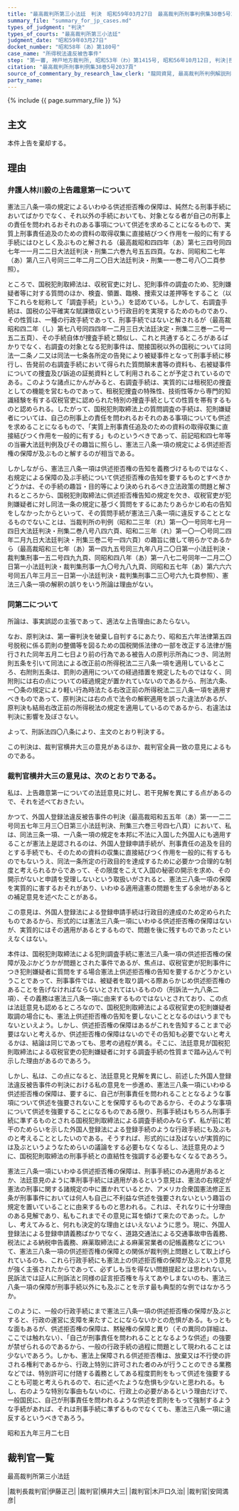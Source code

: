 ```yaml
---
title: "最高裁判所第三小法廷　判決　昭和59年03月27日　最高裁判所刑事判例集38巻5号2037頁"
summary_file: "summary_for_jp_cases.md"
types_of_judgment: "判決"
types_of_courts: "最高裁判所第三小法廷"
judgment_date: "昭和59年03月27日"
docket_number: "昭和58年（あ）第180号"
case_name: "所得税法違反被告事件"
step: "第一審, 神戸地方裁判所, 昭和53年（わ）第1415号, 昭和56年10月12日, 判決|控訴審, 大阪高等裁判所, 昭和56年（う）第1673号, 昭和57年12月16日, 判決"
citation: "最高裁判所刑事判例集38巻5号2037頁"
source_of_commentary_by_research_law_clerk: "龍岡資晃, 最高裁判所判例解説刑事篇昭和59年度231頁teaching_materials: 〔租税判例百選　第5版〕228頁|〔憲法判例百選2第7版〕262頁"
party_name:
---
```




{% include {{ page.summary_file }}  %}






## 主文



本件上告を棄却する。





## 理由



### 弁護人林川毅の上告趣意第一について

憲法三八条一項の規定によるいわゆる供述拒否権の保障は、純然たる刑事手続においてばかりでなく、それ以外の手続においても、対象となる者が自己の刑事上の責任を問われるおそれのある事項について供述を求めることになるもので、実質上刑事責任追及のための資料の取得収集に直接結びつく作用を一般的に有する手続にはひとしく及ぶものと解される（最高裁昭和四四年（あ）第七三四号同四七年一一月二二日大法廷判決・刑集二六巻九号五五四頁。なお、同昭和二七年（あ）第八三八号同三二年二月二〇日大法廷判決・刑集一一巻二号八〇二頁参照）。

ところで、国税犯則取締法は、収税官吏に対し、犯則事件の調査のため、犯則嫌疑者等に対する質問のほか、検査、領置、臨検、捜索又は差押等をすること（以下これらを総称して「調査手続」という。）を認めている。しかして、右調査手続は、国税の公平確実な賦課徴収という行政目的を実現するためのものであり、その性質は、一種の行政手続であって、刑事手続ではないと解されるが（最高裁昭和四二年（し）第七八号同四四年一二月三日大法廷決定・刑集二三巻一二号一五二五頁）、その手続自体が捜査手続と類似し、これと共通するところがあるばかりでなく、右調査の対象となる犯則事件は、間接国税以外の国税については同法一二条ノ二又は同法一七条各所定の告発により被疑事件となって刑事手続に移行し、告発前の右調査手続において得られた質問顛末書等の資料も、右被疑事件についての捜査及び訴追の証拠資料として利用されることが予定されているのである。このような諸点にかんがみると、右調査手続は、実質的には租税犯の捜査としての機能を営むものであって、租税犯捜査の特殊性、技術性等から専門的知識経験を有する収税官吏に認められた特別の捜査手続としての性質を帯有するものと認められる。したがって、国税犯則取締法上の質問調査の手続は、犯則嫌疑者については、自己の刑事上の責任を問われるおそれのある事項についても供述を求めることになるもので、「実質上刑事責任追及のための資料の取得収集に直接結びつく作用を一般的に有する」ものというべきであって、前記昭和四七年等の当審大法廷判例及びその趣旨に照らし、憲法三八条一項の規定による供述拒否権の保障が及ぶものと解するのが相当である。

しかしながら、憲法三八条一項は供述拒否権の告知を義務づけるものではなく、右規定による保障の及ぶ手続について供述拒否権の告知を要するものとすべきかどうかは、その手続の趣旨・目的等により決められるべき立法政策の問題と解されるところから、国税犯則取締法に供述拒否権告知の規定を欠き、収税官吏が犯則嫌疑者に対し同法一条の規定に基づく質問をするにあたりあらかじめ右の告知をしなかったからといって、その質問手続が憲法三八条一項に違反することとなるものでないことは、当裁判所の判例（昭和二三年（れ）第一〇一号同年七月一四日大法廷判決・刑集二巻八号八四六頁、昭和二三年（れ）第一〇一〇号同二四年二月九日大法廷判決・刑集三巻二号一四六頁）の趣旨に徴して明らかであるから（最高裁昭和三七年（あ）第一四九五号同三九年八月二〇日第一小法廷判決・裁判集刑事一五二号四九九頁、同昭和四八年（あ）第一八七二号同年一二月二〇日第一小法廷判決・裁判集刑事一九〇号九八九頁、同昭和五七年（あ）第六六六号同五八年三月三一日第一小法廷判決・裁判集刑事二三〇号六九七頁参照）、憲法三八条一項の解釈の誤りをいう所論は理由がない。

### 同第二について

所論は、事実誤認の主張であって、適法な上告理由にあたらない。

なお、原判決は、第一審判決を破棄し自判するにあたり、昭和五六年法律第五四号脱税に係る罰則の整備等を図るための国税関係法律の一部を改正する法律が施行された同年五月二七日より前の行為である被告人の原判示所為につき、同法附則五条を引いて同法による改正前の所得税法二三八条一項を適用しているところ、右附則五条は、罰則の適用についての経過措置を規定したものではなく、同附則には右の点についての経過規定が置かれていないのであるから、刑法六条、一〇条の規定により軽い行為時法たる右改正前の所得税法二三八条一項を適用すべきものであって、原判決には右の点で法令の解釈適用を誤った違法があるが、原判決も結局右改正前の所得税法の規定を適用しているのであるから、右違法は判決に影響を及ぼさない。

よって、刑訴法四〇八条により、主文のとおり判決する。

この判決は、裁判官横井大三の意見があるほか、裁判官全員一致の意見によるものである。

### 裁判官横井大三の意見は、次のとおりである。

私は、上告趣意第一についての法廷意見に対し、若干見解を異にする点があるので、それを述べておきたい。

かつて、外国人登録法違反被告事件の判決（最高裁昭和五五年（あ）第一一二二号同五七年三月三〇日第三小法廷判決、刑集三六巻三号四七八頁）において、私は、同法三条一項、一八条一項の規定を本邦に不法に入国した外国人にも適用することが憲法上是認されるのは、外国人登録申請手続が、刑事責任の追及を目的とする手続でも、そのための資料の収集に直接結びつく作用を一般的に有するものでもないうえ、同法一条所定の行政目的を達成するために必要かつ合理的な制度と考えられるからであって、その限度をこえて入国の秘密の開示を求め、その開示がないと申請を受理しないという取扱いがされると、憲法三八条一項の保障を実質的に害するおそれがあり、いわゆる適用違憲の問題を生ずる余地があるとの補足意見を述べたことがある。

この意見は、外国人登録法による登録申請手続は行政目的達成のため定められたものであるから、形式的には憲法三八条一項にいわゆる供述拒否権の保障はないが、実質的にはその適用があるとするもので、問題を後に残すものであったといえなくはない。

本件は、国税犯則取締法による犯則調査手続に憲法三八条一項の供述拒否権の保障が及ぶかどうかが問題とされた事件であるが、焦点は、収税官吏が犯則事件につき犯則嫌疑者に質問をする場合憲法上供述拒否権の告知を要するかどうかということであって、刑事事件では、被疑者を取り調べる際あらかじめ供述拒否権のあることを告げなければならないとされてはいるものの（刑訴法一九八条二項）、その義務は憲法三八条一項に由来するものではないとされており、この点は法廷意見も認めるところなので、国税犯則取締法による収税官吏の犯則嫌疑者取調の場合にも、憲法上供述拒否権の告知を要しないこととなるのはいうまでもないといえよう。しかし、供述拒否権の保障はあるがこれを告知することまで必要はないと考えるか、供述拒否権の保障はないのでその告知も必要でないと考えるかは、結論は同じであっても、思考の過程が異る。そこに、法廷意見が国税犯則取締法による収税官吏の犯則嫌疑者に対する調査手続の性質まで踏み込んで判示した理由があるのであろう。

しかし、私は、この点になると、法廷意見と見解を異にし、前述した外国人登録法違反被告事件の判決における私の意見を一歩進め、憲法三八条一項にいわゆる供述拒否権の保障は、要するに、自己が刑事責任を問われることとなるような事項について供述を強要されないことを保障するものであるから、そのような事項について供述を強要することになるものである限り、刑事手続はもちろん刑事手続に準ずるものとされる国税犯則取締法による調査手続のみならず、私が前に若干のためらいを示した外国人登録法による登録手続のような行政手続にも及ぶものと考えることとしたいのである。そうすれば、形式的には及ばないが実質的には及ぶというようなためらいの議論をする必要もなくなるし、法廷意見のように、国税犯則取締法の刑事手続との直結性を強調する必要もなくなるであろう。



憲法三八条一項にいわゆる供述拒否権の保障は、刑事手続にのみ適用があるとか、法廷意見のように準刑事手続には適用があるという意見は、憲法の右規定が憲法の刑事に関する諸規定の中に置かれているとか、アメリカ合衆国憲法修正五条が刑事事件においては何人も自己に不利益な供述を強要されないという趣旨の規定を置いていることに由来するものと思われる。これは、それなりに十分理由のある見解であり、私もこれまでその意見に耳を傾けて来たのであった。しかし、考えてみると、何れも決定的な理由とはいえないように思う。現に、外国人登録法による登録申請義務ばかりでなく、道路交通法による交通事故申告義務、税法による納税申告義務、麻薬取締法による麻薬営業者の記帳義務などについて、憲法三八条一項の供述拒否権の保障との関係が裁判例上問題として取上げられているのも、これら行政手続にも憲法上の供述拒否権の保障が及ぶという意見が強く主張されたからであって、必ずしも当を得ない問題提起とは思われない。民訴法では証人に刑訴法と同様の証言拒否権を与えてあやしまないのも、憲法三八条一項の保障が刑事手続以外にも及ぶことを示す最も典型的な例ではなかろうか。

このように、一般の行政手続にまで憲法三八条一項の供述拒否権の保障が及ぶとすると、行政の運営に支障を来たすことにならないかとの危惧がある。もっともな面もあるが、供述拒否権の保障は、黙秘権の保障と異り（その異同の詳細は、ここでは触れない）、「自己が刑事責任を問われることとなるような供述」の強要が禁ぜられるのであるから、一般の行政手続の過程に問題として現われることは少ないであろう。しかも、憲法上保障される供述拒否権は、放棄又は不行使の許される権利であるから、行政上特別に許可された者のみが行うことのできる業務などでは、特別許可に付随する義務としてある程度罰則をもって供述を強要することも可能と考えられるので、右に述べたような危惧も少ないと思われる。もし、右のような特別な事由もないのに、行政上の必要があるという理由だけで、一般国民に、自己が刑事責任を問われるような供述を罰則をもって強制するような手続があれば、それは刑事手続に準ずるものでなくても、憲法三八条一項に違反するというべきであろう。

昭和五九年三月二七日


## 裁判官一覧

最高裁判所第三小法廷


|裁判長裁判官|伊藤正己|
|裁判官|横井大三|
|裁判官|木戸口久治|
|裁判官|安岡満彦|

